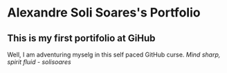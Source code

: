 # Alexandre Soli Soares's Portfolio
## This is my first portifolio at GiHub

Well, I am adventuring myselg in this self paced GitHub curse.
_Mind sharp, spirit fluid - solisoares_
